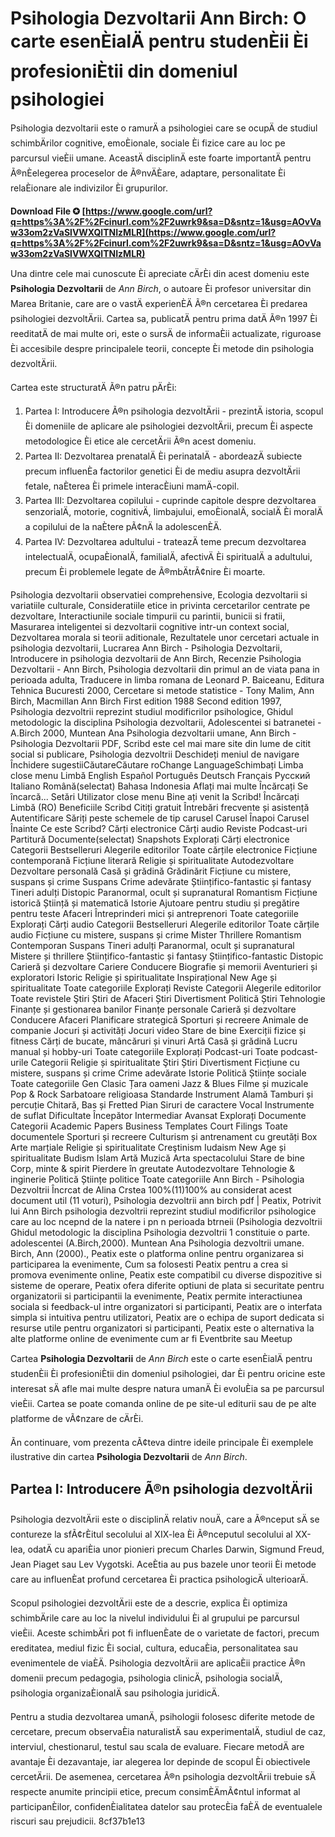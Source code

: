 
 
#  Psihologia Dezvoltarii Ann Birch: O carte esenÈialÄ pentru studenÈii Èi profesioniÈtii din domeniul psihologiei 
  
Psihologia dezvoltarii este o ramurÄ a psihologiei care se ocupÄ de studiul schimbÄrilor cognitive, emoÈionale, sociale Èi fizice care au loc pe parcursul vieÈii umane. AceastÄ disciplinÄ este foarte importantÄ pentru Ã®nÈelegerea proceselor de Ã®nvÄÈare, adaptare, personalitate Èi relaÈionare ale indivizilor Èi grupurilor.
 
**Download File ✪ [https://www.google.com/url?q=https%3A%2F%2Fcinurl.com%2F2uwrk9&sa=D&sntz=1&usg=AOvVaw33om2zVaSlVWXQlTNIzMLR](https://www.google.com/url?q=https%3A%2F%2Fcinurl.com%2F2uwrk9&sa=D&sntz=1&usg=AOvVaw33om2zVaSlVWXQlTNIzMLR)**


  
Una dintre cele mai cunoscute Èi apreciate cÄrÈi din acest domeniu este **Psihologia Dezvoltarii** de *Ann Birch*, o autoare Èi profesor universitar din Marea Britanie, care are o vastÄ experienÈÄ Ã®n cercetarea Èi predarea psihologiei dezvoltÄrii. Cartea sa, publicatÄ pentru prima datÄ Ã®n 1997 Èi reeditatÄ de mai multe ori, este o sursÄ de informaÈii actualizate, riguroase Èi accesibile despre principalele teorii, concepte Èi metode din psihologia dezvoltÄrii.
  
Cartea este structuratÄ Ã®n patru pÄrÈi:

1. Partea I: Introducere Ã®n psihologia dezvoltÄrii - prezintÄ istoria, scopul Èi domeniile de aplicare ale psihologiei dezvoltÄrii, precum Èi aspecte metodologice Èi etice ale cercetÄrii Ã®n acest domeniu.
2. Partea II: Dezvoltarea prenatalÄ Èi perinatalÄ - abordeazÄ subiecte precum influenÈa factorilor genetici Èi de mediu asupra dezvoltÄrii fetale, naÈterea Èi primele interacÈiuni mamÄ-copil.
3. Partea III: Dezvoltarea copilului - cuprinde capitole despre dezvoltarea senzorialÄ, motorie, cognitivÄ, limbajului, emoÈionalÄ, socialÄ Èi moralÄ a copilului de la naÈtere pÃ¢nÄ la adolescenÈÄ.
4. Partea IV: Dezvoltarea adultului - trateazÄ teme precum dezvoltarea intelectualÄ, ocupaÈionalÄ, familialÄ, afectivÄ Èi spiritualÄ a adultului, precum Èi problemele legate de Ã®mbÄtrÃ¢nire Èi moarte.

Psihologia dezvoltarii observatiei comprehensive,  Ecologia dezvoltarii si variatiile culturale,  Consideratiile etice in privinta cercetarilor centrate pe dezvoltare,  Interactiunile sociale timpurii cu parintii, bunicii si fratii,  Masurarea inteligentei si dezvoltarii cognitive intr-un context social,  Dezvoltarea morala si teorii aditionale,  Rezultatele unor cercetari actuale in psihologia dezvoltarii,  Lucrarea Ann Birch - Psihologia Dezvoltarii,  Introducere in psihologia dezvoltarii de Ann Birch,  Recenzie Psihologia Dezvoltarii - Ann Birch,  Psihologia dezvoltarii din primul an de viata pana in perioada adulta,  Traducere in limba romana de Leonard P. Baiceanu,  Editura Tehnica Bucuresti 2000,  Cercetare si metode statistice - Tony Malim, Ann Birch,  Macmillan Ann Birch First edition 1988 Second edition 1997,  Psihologia dezvoltrii reprezint studiul modificrilor psihologice,  Ghidul metodologic la disciplina Psihologia dezvoltarii,  Adolescentei si batranetei - A.Birch 2000,  Muntean Ana Psihologia dezvoltarii umane,  Ann Birch - Psihologia Dezvoltarii PDF,  Scribd este cel mai mare site din lume de citit social si publicare,  Psihologia dezvoltrii Deschideți meniul de navigare Închidere sugestiiCăutareCăutare roChange LanguageSchimbați Limba close menu Limbă English Español Português Deutsch Français Русский Italiano Română(selectat) Bahasa Indonesia Aflați mai multe Încărcați Se încarcă... Setări Utilizator close menu Bine ați venit la Scribd! Încărcați Limbă (RO) Beneficiile Scribd Citiți gratuit Întrebări frecvente și asistență Autentificare Săriți peste schemele de tip carusel Carusel Înapoi Carusel Înainte Ce este Scribd? Cărți electronice Cărți audio Reviste Podcast-uri Partitură Documente(selectat) Snapshots Explorați Cărți electronice Categorii Bestselleruri Alegerile editorilor Toate cărțile electronice Ficțiune contemporană Ficțiune literară Religie și spiritualitate Autodezvoltare Dezvoltare personală Casă și grădină Grădinărit Ficțiune cu mistere, suspans și crime Suspans Crime adevărate Științifico-fantastic și fantasy Tineri adulți Distopic Paranormal, ocult și supranatural Romantism Ficțiune istorică Știință și matematică Istorie Ajutoare pentru studiu și pregătire pentru teste Afaceri Întreprinderi mici și antreprenori Toate categoriile Explorați Cărți audio Categorii Bestselleruri Alegerile editorilor Toate cărțile audio Ficțiune cu mistere, suspans și crime Mister Thrillere Romantism Contemporan Suspans Tineri adulți Paranormal, ocult și supranatural Mistere și thrillere Științifico-fantastic și fantasy Științifico-fantastic Distopic Carieră și dezvoltare Cariere Conducere Biografie și memorii Aventurieri și exploratori Istoric Religie și spiritualitate Inspirațional New Age și spiritualitate Toate categoriile Explorați Reviste Categorii Alegerile editorilor Toate revistele Ştiri Știri de Afaceri Știri Divertisment Politică Știri Tehnologie Finanțe și gestionarea banilor Finanțe personale Carieră și dezvoltare Conducere Afaceri Planificare strategică Sporturi și recreere Animale de companie Jocuri și activități Jocuri video Stare de bine Exerciții fizice și fitness Cărți de bucate, mâncăruri și vinuri Artă Casă și grădină Lucru manual și hobby-uri Toate categoriile Explorați Podcast-uri Toate podcast-urile Categorii Religie și spiritualitate Ştiri Știri Divertisment Ficțiune cu mistere, suspans și crime Crime adevărate Istorie Politică Științe sociale Toate categoriile Gen Clasic Țara oameni Jazz & Blues Filme și muzicale Pop & Rock Sarbatoare religioasa Standarde Instrument Alamă Tamburi și percuție Chitară, Bas și Fretted Pian Siruri de caractere Vocal Instrumente de suflat Dificultate Începător Intermediar Avansat Explorați Documente Categorii Academic Papers Business Templates Court Filings Toate documentele Sporturi și recreere Culturism și antrenament cu greutăți Box Arte marțiale Religie și spiritualitate Creştinism Iudaism New Age și spiritualitate Budism Islam Artă Muzică Arta spectacolului Stare de bine Corp, minte & spirit Pierdere în greutate Autodezvoltare Tehnologie & inginerie Politică Științe politice Toate categoriile Ann Birch - Psihologia Dezvoltrii Încrcat de Alina Crstea 100%(11)100% au considerat acest document util (11 voturi),  Psihologia dezvoltrii ann birch pdf | Peatix,  Potrivit lui Ann Birch psihologia dezvoltrii reprezint studiul modificrilor psihologice care au loc ncepnd de la natere i pn n perioada btrneii (Psihologia dezvoltrii Ghidul metodologic la disciplina Psihologia dezvoltrii 1 constituie o parte. adolescentei (A.Birch,2000). Muntean Ana Psihologia dezvoltrii umane. Birch, Ann (2000).,  Peatix este o platforma online pentru organizarea si participarea la evenimente,  Cum sa folosesti Peatix pentru a crea si promova evenimente online,  Peatix este compatibil cu diverse dispozitive si sisteme de operare,  Peatix ofera diferite optiuni de plata si securitate pentru organizatorii si participantii la evenimente,  Peatix permite interactiunea sociala si feedback-ul intre organizatori si participanti,  Peatix are o interfata simpla si intuitiva pentru utilizatori,  Peatix are o echipa de suport dedicata si resurse utile pentru organizatori si participanti,  Peatix este o alternativa la alte platforme online de evenimente cum ar fi Eventbrite sau Meetup
  
Cartea **Psihologia Dezvoltarii** de *Ann Birch* este o carte esenÈialÄ pentru studenÈii Èi profesioniÈtii din domeniul psihologiei, dar Èi pentru oricine este interesat sÄ afle mai multe despre natura umanÄ Èi evoluÈia sa pe parcursul vieÈii. Cartea se poate comanda online de pe site-ul editurii sau de pe alte platforme de vÃ¢nzare de cÄrÈi.
  
Ãn continuare, vom prezenta cÃ¢teva dintre ideile principale Èi exemplele ilustrative din cartea **Psihologia Dezvoltarii** de *Ann Birch*.
  
##  Partea I: Introducere Ã®n psihologia dezvoltÄrii 
  
Psihologia dezvoltÄrii este o disciplinÄ relativ nouÄ, care a Ã®nceput sÄ se contureze la sfÃ¢rÈitul secolului al XIX-lea Èi Ã®nceputul secolului al XX-lea, odatÄ cu apariÈia unor pionieri precum Charles Darwin, Sigmund Freud, Jean Piaget sau Lev Vygotski. AceÈtia au pus bazele unor teorii Èi metode care au influenÈat profund cercetarea Èi practica psihologicÄ ulterioarÄ.
  
Scopul psihologiei dezvoltÄrii este de a descrie, explica Èi optimiza schimbÄrile care au loc la nivelul individului Èi al grupului pe parcursul vieÈii. Aceste schimbÄri pot fi influenÈate de o varietate de factori, precum ereditatea, mediul fizic Èi social, cultura, educaÈia, personalitatea sau evenimentele de viaÈÄ. Psihologia dezvoltÄrii are aplicaÈii practice Ã®n domenii precum pedagogia, psihologia clinicÄ, psihologia socialÄ, psihologia organizaÈionalÄ sau psihologia juridicÄ.
  
Pentru a studia dezvoltarea umanÄ, psihologii folosesc diferite metode de cercetare, precum observaÈia naturalistÄ sau experimentalÄ, studiul de caz, interviul, chestionarul, testul sau scala de evaluare. Fiecare metodÄ are avantaje Èi dezavantaje, iar alegerea lor depinde de scopul Èi obiectivele cercetÄrii. De asemenea, cercetarea Ã®n psihologia dezvoltÄrii trebuie sÄ respecte anumite principii etice, precum consimÈÄmÃ¢ntul informat al participanÈilor, confidenÈialitatea datelor sau protecÈia faÈÄ de eventualele riscuri sau prejudicii.
 8cf37b1e13
 
